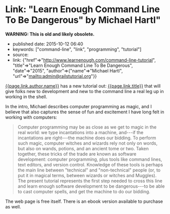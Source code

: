 Link: \"Learn Enough Command Line To Be Dangerous\" by Michael Hartl\"
======================================================================

**WARNING: This is old and likely obsolete.**

-   published date: 2015-10-12 06:40
-   keywords: \[\"command-line\", \"link\", \"programming\", \"tutorial\"\]
-   source:
-   link: {\"href\"=\>\"<http://www.learnenough.com/command-line-tutorial>\", \"title\"=\>\"Learn Enough Command Line To Be Dangerous\", \"date\"=\>\"2015\", \"author\"=\>{\"name\"=\>\"Michael Hartl\", \"url\"=\>\"[mailto:admin\@railstutorial.org](mailto:admin@railstutorial.org)\"}}

[{{page.link.author.name}}](%7B%7Bpage.link.author.url%7D%7D) has a new tutorial out: [{{page.link.title}}](%7B%7Bpage.link.href%7D%7D) that will give folks new to development and new to the command line a real leg up in working in the shell.

In the intro, Michael describes computer programming as magic, and I believe that also captures the sense of fun and excitement I have long felt in working with computers:

> Computer programming may be as close as we get to magic in the real world: we type incantations into a machine, and---if the incantations are right---the machine does our bidding. To perform such magic, computer witches and wizards rely not only on words, but also on wands, potions, and an ancient tome or two. Taken together, these tricks of the trade are known as software development: computer programming, plus tools like command lines, text editors, and version control. Knowledge of these tools is perhaps the main line between \"technical\" and \"non-technical\" people (or, to put it in magical terms, between wizards or witches and Muggles). The present tutorial represents the first step needed to cross this line and learn enough software development to be dangerous---to be able to cast computer spells, and get the machine to do our bidding.

The web page is free itself. There is an ebook version available to purchase as well.
